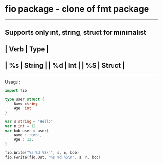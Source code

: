 # fio package - clone of fmt package
---
Supports only int, string, struct for minimalist
---------------------
| Verb    | Type    |
---------------------
|   %s    | String  |
|   %d    | Int     |
|   %S    | Struct  |
----------------------
---
Usage :
```go
import fio

type user struct {
    Name string
    Age  int
}

var s string = "Hello"
var n int = 12
var bob user = user{
    Name : "Bob",
    Age : 12,
}

fio.Write("%s %d %S\n", s, n, bob)
fio.Fwrite(fio.Out, "%s %d %S\n", s, n, bob)
```
